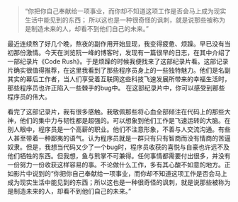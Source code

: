 >“你把你自己奉献给一项事业，而你却不知道这项工作是否会马上成为现实生活中能见到的东西；
所以这也是一种很奇怪的讽刺，就是说那些被称为是制造未来的人，却看不到他们自己的未来。”


最近连续熬了好几个晚，熬夜的副作用开始显现，我变得疲惫、烦躁。早已没有当初那份激情。今天在浏览阮一峰的博客时，发现有一篇很早的日志，在其中介绍了一部纪录片《Code Rush》。于是烦躁的时候我便找来了这部纪录片看。这部记录片确实很值得推荐，在这里我看到了那些程序员身上的一些独特魅力。他们是名副其实的幕后工作者，当人们享受着互联网这些科技飞速发展所带来的幸福生活时，那些程序员也许正陷入一些棘手的bug中。
在这部纪录片中，你可以感受到那些程序员的伟大。

看完了这部记录片，我有很多感触。我敬佩那些将心血全部倾注在代码上的那些大神，他们的集中力与韧性都是超强的。可以想象到他们工作是飞速运转的大脑。在别人眼中，程序员是一个高薪的职业。他们不注意形象，不善与人交流沟通。有些人甚至带着一种鄙夷的语气。认为程序员就是一群只有只有智商而没有情商的苦逼奴隶。但是，我想当代码又少了一个bug时，程序员收获的喜悦与自豪也许远不及他们牺牲的东西。但我想，鱼与熊掌不可兼得。任何事情都需要付出很多，并没有一份努力一份收获这样容易的事。不论做什么工作，多有其心酸不如意的地方。正如影片中说到的“你把你自己奉献给一项事业，而你却不知道这项工作是否会马上成为现实生活中能见到的东西；所以这也是一种很奇怪的讽刺，就是说那些被称为是制造未来的人，却看不到他们自己的未来。”


